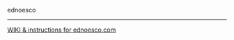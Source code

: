 ednoesco

<hr />

[WIKI & instructions for ednoesco.com](https://github.com/slingercode/slingercode/wiki)
